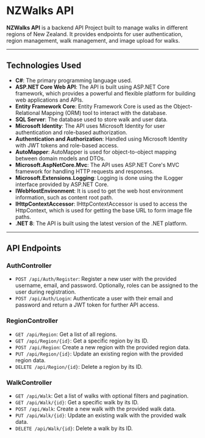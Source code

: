 # **NZWalks API**

**NZWalks API** is a backend API Project built to manage walks in different regions of New Zealand. It provides endpoints for user authentication, region management, walk management, and image upload for walks.

---

## **Technologies Used**

- **C#**: The primary programming language used.
- **ASP.NET Core Web API**: The API is built using ASP.NET Core framework, which provides a powerful and flexible platform for building web applications and APIs.
- **Entity Framework Core**: Entity Framework Core is used as the Object-Relational Mapping (ORM) tool to interact with the database.
- **SQL Server**: The database used to store walk and user data.
- **Microsoft Identity**: The API uses Microsoft Identity for user authentication and role-based authorization.
- **Authentication and Authorization**: Handled using Microsoft Identity with JWT tokens and role-based access.
- **AutoMapper**: AutoMapper is used for object-to-object mapping between domain models and DTOs.
- **Microsoft.AspNetCore.Mvc**: The API uses ASP.NET Core's MVC framework for handling HTTP requests and responses.
- **Microsoft.Extensions.Logging**: Logging is done using the ILogger interface provided by ASP.NET Core.
- **IWebHostEnvironment**: It is used to get the web host environment information, such as content root path.
- **IHttpContextAccessor**: IHttpContextAccessor is used to access the HttpContext, which is used for getting the base URL to form image file paths.
- **.NET 8**: The API is built using the latest version of the .NET platform.

---

## **API Endpoints**

### **AuthController**

- `POST /api/Auth/Register`: Register a new user with the provided username, email, and password. Optionally, roles can be assigned to the user during registration.
- `POST /api/Auth/Login`: Authenticate a user with their email and password and return a JWT token for further API access.

### **RegionController**

- `GET /api/Region`: Get a list of all regions.
- `GET /api/Region/{id}`: Get a specific region by its ID.
- `POST /api/Region`: Create a new region with the provided region data.
- `PUT /api/Region/{id}`: Update an existing region with the provided region data.
- `DELETE /api/Region/{id}`: Delete a region by its ID.

### **WalkController**

- `GET /api/Walk`: Get a list of walks with optional filters and pagination.
- `GET /api/Walk/{id}`: Get a specific walk by its ID.
- `POST /api/Walk`: Create a new walk with the provided walk data.
- `PUT /api/Walk/{id}`: Update an existing walk with the provided walk data.
- `DELETE /api/Walk/{id}`: Delete a walk by its ID.

